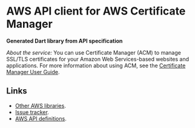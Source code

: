 # AWS API client for AWS Certificate Manager

**Generated Dart library from API specification**

*About the service:*
You can use Certificate Manager (ACM) to manage SSL/TLS certificates for
your Amazon Web Services-based websites and applications. For more
information about using ACM, see the <a
href="https://docs.aws.amazon.com/acm/latest/userguide/">Certificate Manager
User Guide</a>.

## Links

- [Other AWS libraries](https://github.com/agilord/aws_client/tree/master/generated).
- [Issue tracker](https://github.com/agilord/aws_client/issues).
- [AWS API definitions](https://github.com/aws/aws-sdk-js/tree/master/apis).

